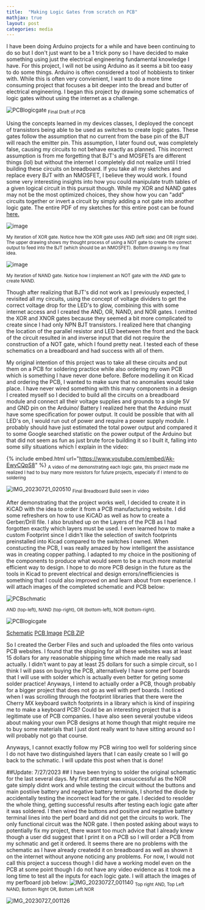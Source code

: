 ```yaml
---
title:  "Making Logic Gates from scratch on PCB"
mathjax: true
layout: post
categories: media
---
```


I have been doing Arduino projects for a while and have been continuing to do so but I don't just want to be a 1 trick pony so I have decided to make something using just the electrical engineering fundamental knowledge I have. For
this project, I will not be using Arduino as it seems a bit too easy to do some things. Arduino is often considered a tool of hobbiests to tinker with. While this is often very convienient, I want to do a more time consuming project that focuses a bit deeper into the bread and butter of electrical engineering. I began this project by drawing some schematics of logic gates without using the internet as a challenge.

![PCBlogicgate](https://github.com/vincentkwok21/vincentkwok21.github.io/assets/137122312/b886fcfe-f470-4131-a99b-8d6d98420e76)
<sub> Final Draft of PCB</sub>



Using the concepts learned in my devices classes, I deployed the concept of transistors being able to be used as switches to create logic gates. These gates follow the assumption that no current from the base pin of the BJT will reach the emitter pin. This assumption, I later found out, was completely false, causing my circuits to not behave exactly as planned. This incorrect assumption is from me forgetting that BJT's and MOSFETs are different things (lol) but without the internet I completely did not realize until I tried building these circuits on breadboard. If you take all my sketches and replace every BJT with an NMOSFET, I believe they would work. I found some very interesting insights into how you could manipulate truth tables of a given logical circuit in this pursuit though. While my XOR and NAND gates may not be the most optimized choices, they show how you can "add" circuits together or invert a circuit by simply adding a not gate into another logic gate. The entire PDF of my sketches for this entire post can be found [here.](https://github.com/vincentkwok21/Logic-Gate/blob/main/Transistor%20Logic%20Gates.pdf)

![image](https://github.com/vincentkwok21/vincentkwok21.github.io/assets/137122312/5627d12d-1f57-4eda-87e2-7f6e15c61382)

<sub> My iteration of XOR gate. Notice how the XOR gate uses AND (left side) and OR (right side). The upper drawing shows my thought process of using a NOT gate to create the correct output to feed into the BJT (which should be an NMOSFET). Bottom drawing is my final idea.</sub>

![image](https://github.com/vincentkwok21/vincentkwok21.github.io/assets/137122312/c393f516-317f-44ad-96cd-c058c7b27362)

<sub> My iteration of NAND gate. Notice how I implement an NOT gate with the AND gate to create NAND. </sub>

Though after realizing that BJT's did not work as I previously expected, I revisited all my circuits, using the concept of voltage dividers to get the correct voltage drop for the LED's to glow, combining this with some internet access and I created the AND, OR,
NAND, and NOR gates. I omitted the XOR and XNOR gates because they seemed a bit more complicated to create since I had only NPN BJT transistors. I realized here that changing the location of the parallel resistor and LED beetween the front and the back of the circuit
resulted in and inverse input that did not require the construction of a NOT gate, which I found pretty neat. I tested each of these schematics on a breadboard and had success with all of them.

My original intention of this project was to take all these circuits and put them on a PCB for soldering practice while also ordering my own PCB which is something I have never done before. Before modelling it on Kicad and ordering the PCB, I wanted to make sure that
no anomalies would take place. I have never wired something with this many components in a design I created myself so I decided to build all the circuits on a breadboard module and connect all their voltage supplies and grounds to a single 5V and GND pin on the Arduino/ Battery
I realized here that the Arduino must have some specification for power output. It could be possible that with all LED's on, I would run out of power and require a power supply module. I probably should have just estimated the total power output and compared it to 
some Google searched statistic on the power output of the Arduino but that did not seem as fun as just brute force building it so I built it, falling into some silly situations which I explain in the video:

{% include embed.html url="https://www.youtube.com/embed/Ak-EwyCQpS8" %}
<sub> A video of me demonstrating each logic gate, this project made me realized I had to buy many more resistors for future projects, especially if I intend to do soldering</sub>

![IMG_20230721_020510](https://github.com/vincentkwok21/vincentkwok21.github.io/assets/137122312/f585366e-08a0-4e00-a612-42cdbb7093f7)
<sub> Final Breadboard Build seen in video</sub>

After demonstrating that the project works well, I decided to create it in KiCAD with the idea to order it from a PCB manufacturing website. I did some refreshers on how to use KiCAD as well as how to create a Gerber/Drill file. I also brushed up on the Layers of the PCB as I had forgotten
exactly which layers must be used. I even learned how to make a custom Footprint since I didn't like the selection of switch footprints preinstalled into Kicad compared to the switches I owned. When constucting the PCB,
I was really amazed by how intelligent the assistance was in creating copper pathing. I adapted to my choice in the positioning of the components to produce what would seem to be a much more material efficient way to design. I hope to do more PCB design in the future
as the tools in Kicad to prevent electrical and design errors/inefficiencies is something that I could also improved on and learn about from experience.
I will attach images of the completed schematic and PCB below:

![PCBschmatic](https://github.com/vincentkwok21/vincentkwok21.github.io/assets/137122312/78362faa-8ff4-4e92-acdb-904be812ff78)

<sub> AND (top-left), NAND (top-right), OR (bottom-left), NOR (bottom-right). </sub>


![PCBlogicgate](https://github.com/vincentkwok21/vincentkwok21.github.io/assets/137122312/b886fcfe-f470-4131-a99b-8d6d98420e76)


[Schematic](https://github.com/vincentkwok21/Logic-Gate/blob/main/LogicSchematic.pdf)      [PCB Image](https://github.com/vincentkwok21/Logic-Gate/blob/main/PCBlogicgate.PNG)      [PCB ZIP](https://github.com/vincentkwok21/Logic-Gate/blob/main/LogicPCB1.zip)

So I created the Gerber Files and such and uploaded the files onto various PCB websites. I found that the shipping for all these websites was at least 15 dollars for any reasonable shipping time which made me really sad actually. I didn't want to pay at least 25 
dollars for such a simple circuit, so I think I will pass on buying the PCB, alternatively I have some perf boards that I will use with solder which is actually even better for geting some solder practice! Anyways, I intend to actually order a PCB, though 
probably for a bigger project that does not go as well with perf boards. I noticed when I was scrolling through the footprint libraries that there were the Cherry MX keyboard switch footprints in a library which is kind of inspiring me to make a keyboard PCB?
Could be an interesting project that is a legitimate use of PCB companies. I have also seen several youtube videos about making your own PCB designs at home though that might require me to buy some materials that I just dont really want to have sitting around
so I will probably not go that course.

Anyways, I cannot exactly follow my PCB wiring too well for soldering since I do not have two distinguished layers that I can easily create so I will go back to the schmatic. I will update this post when that is done!

##Update: 7/27/2023 ##
I have been trying to solder the original schematic for the last several days. My first attempt was unsuccessful as the NOR gate simply didnt work and while testing the circuit without the buttons and main postiive battery and negative battery terminals, I shorted the diode by accidentally testing the incorrect lead for the or gate. I decided to resolder the whole thing, getting successful results after testing each logic gate after it was soldered. I then wired the buttons and positive and negative battery terminal lines into the perf board and did not get the circuits to work. The only functional circuit was the NOR gate. I then posted asking about ways to potentially fix my project, there wasnt too much advice that I already knew though a user did suggest that I print it on a PCB so I will order a PCB from my schmatic and get it ordered. It seems there are no problems with the schematic as I have already createdd it on breadboard as well as shown it on the internet without anyone noticing any problems. For now, I would not call this project a success though I did have a working model even on the PCB at some point though I do not have any video evidence as it took me a long time to test all the inputs for each logic gate. I will attach the images of my perfboard job below:
![IMG_20230727_001140](https://github.com/vincentkwok21/vincentkwok21.github.io/assets/137122312/67eed9c3-4f77-4b61-94c0-ff9573d75b45)
<sub>Top right AND, Top Left NAND, Bottom Right OR, Bottom Left NOR</sub>

![IMG_20230727_001126](https://github.com/vincentkwok21/vincentkwok21.github.io/assets/137122312/3b687852-89fa-4167-acf4-e0681ef4cdd9)
